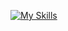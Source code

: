 [![My Skills](https://skillicons.dev/icons?i=js,html,css,arch,arduino,bash,c,cs,debian,figma,git,github,go,kali,linux,mysql,obsidian,php.powershell,py,raspberrypi,redhat)](https://skillicons.dev)
